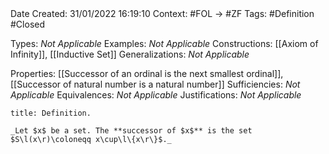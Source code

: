 <br />
<br />

Date Created: 31/01/2022 16:19:10
Context: #FOL $\to$ #ZF
Tags: #Definition #Closed 

Types: _Not Applicable_
Examples: _Not Applicable_
Constructions: [[Axiom of Infinity]], [[Inductive Set]]
Generalizations: _Not Applicable_

Properties: [[Successor of an ordinal is the next smallest ordinal]], [[Successor of natural number is a natural number]]
Sufficiencies: _Not Applicable_
Equivalences: _Not Applicable_
Justifications: _Not Applicable_

``` ad-Definition
title: Definition.

_Let $x$ be a set. The **successor of $x$** is the set $S\l(x\r)\coloneqq x\cup\l\{x\r\}$._

```
